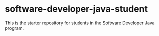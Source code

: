 # software-developer-java-student
This is the starter repository for students in the Software Developer Java program.

